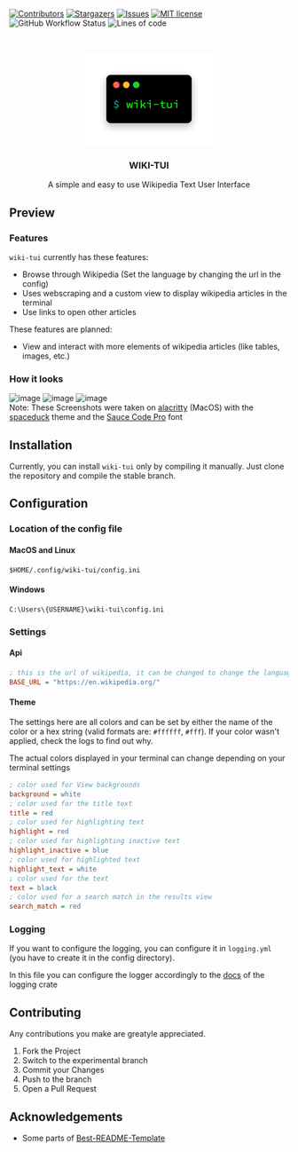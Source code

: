 [![Contributors](https://img.shields.io/github/contributors/Builditluc/wiki-tui.svg?style=for-the-badge)](https://github.com/Builditluc/wiki-tui/graphs/contributors)
[![Stargazers](https://img.shields.io/github/stars/Builditluc/wiki-tui.svg?style=for-the-badge)](https://github.com/Builditluc/wiki-tui/stargazers)
[![Issues](https://img.shields.io/github/issues/Builditluc/wiki-tui.svg?style=for-the-badge)](https://github.com/Builditluc/wiki-tui/issues)
[![MIT license](https://img.shields.io/github/license/Builditluc/wiki-tui?style=for-the-badge)](https://github.com/Builditluc/wiki-tui/blob/stable/LICENSE.txt)
![GitHub Workflow Status](https://img.shields.io/github/workflow/status/Builditluc/wiki-tui/Rust?style=for-the-badge)
![Lines of code](https://img.shields.io/tokei/lines/github/Builditluc/wiki-tui?style=for-the-badge)

<br />
<p align="center">
  <a href="https://github.com/Builditluc/wiki-tui">
    <img src= "logo.png" alt="Logo" width="234" height="167">
  </a>

  <h3 align="center">WIKI-TUI</h3>

  <p align="center">
    A simple and easy to use Wikipedia Text User Interface
  </p>
</p>

## Preview

### Features
`wiki-tui` currently has these features:
- Browse through Wikipedia (Set the language by changing the url in the config)
- Uses webscraping and a custom view to display wikipedia articles in the terminal
- Use links to open other articles


These features are planned:
- View and interact with more elements of wikipedia articles (like tables, images, etc.)

### How it looks

![image](https://user-images.githubusercontent.com/37375448/127552501-777b1311-93aa-47e0-851e-f89b043118e3.png)
![image](https://user-images.githubusercontent.com/37375448/127552544-85df82f8-4337-4def-b7b8-f11255c2304d.png)
![image](https://user-images.githubusercontent.com/37375448/127552750-05dfde74-07fc-4e32-a438-4a68b408162b.png) <br>
Note: These Screenshots were taken on [alacritty](https://github.com/alacritty/alacritty) (MacOS) with the [spaceduck](https://github.com/pineapplegiant/spaceduck-terminal) theme and the [Sauce Code Pro](https://github.com/ryanoasis/nerd-fonts/tree/master/patched-fonts/SourceCodePro/Regular) font

## Installation

Currently, you can install `wiki-tui` only by compiling it manually.
Just clone the repository and compile the stable branch.
## Configuration

### Location of the config file
#### MacOS and Linux 
```
$HOME/.config/wiki-tui/config.ini
```
#### Windows
```
C:\Users\{USERNAME}\wiki-tui\config.ini
```

### Settings
#### Api
```ini
; this is the url of wikipedia, it can be changed to change the language of wikipedia 
BASE_URL = "https://en.wikipedia.org/"
```
#### Theme
The settings here are all colors and can be set by either the name of the color or a hex string (valid formats are: `#ffffff`, `#fff`). If your color wasn't applied, check the logs to find out why.

The actual colors displayed in your terminal can change depending on your terminal settings
```ini
; color used for View backgrounds
background = white
; color used for the title text
title = red
; color used for highlighting text
highlight = red
; color used for highlighting inactive text
highlight_inactive = blue
; color used for highlighted text
highlight_text = white
; color used for the text
text = black
; color used for a search match in the results view
search_match = red
```

### Logging
If you want to configure the logging, you can configure it in `logging.yml` (you have to create it in the config directory). 

In this file you can configure the logger accordingly to the [docs](https://docs.rs/log4rs/1.0.0/log4rs/#configuration-via-a-yaml-file) of the logging crate

## Contributing

Any contributions you make are greatyle appreciated.

1. Fork the Project
2. Switch to the experimental branch
3. Commit your Changes
4. Push to the branch
5. Open a Pull Request

## Acknowledgements

* Some parts of [Best-README-Template](https://github.com/0fakhri/Best-README-Template)

